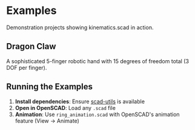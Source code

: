 # Examples

Demonstration projects showing kinematics.scad in action.

## Dragon Claw

A sophisticated 5-finger robotic hand with 15 degrees of freedom total (3 DOF per finger).

## Running the Examples

1. **Install dependencies**: Ensure [scad-utils](https://github.com/openscad/scad-utils) is available
2. **Open in OpenSCAD**: Load any `.scad` file
3. **Animation**: Use `ring_animation.scad` with OpenSCAD's animation feature (View → Animate)
